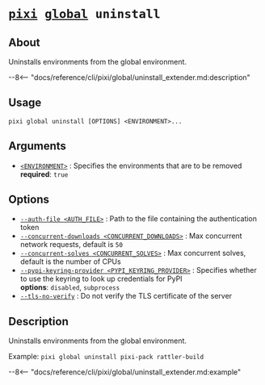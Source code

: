 # <code>[pixi](../../pixi.md) [global](../global.md) uninstall</code>

## About
Uninstalls environments from the global environment.

--8<-- "docs/reference/cli/pixi/global/uninstall_extender.md:description"

## Usage
```
pixi global uninstall [OPTIONS] <ENVIRONMENT>...
```

## Arguments
- <a id="arg-<ENVIRONMENT>" href="#arg-<ENVIRONMENT>">`<ENVIRONMENT>`</a>
:  Specifies the environments that are to be removed
<br>**required**: `true`

## Options
- <a id="arg---auth-file" href="#arg---auth-file">`--auth-file <AUTH_FILE>`</a>
:  Path to the file containing the authentication token
- <a id="arg---concurrent-downloads" href="#arg---concurrent-downloads">`--concurrent-downloads <CONCURRENT_DOWNLOADS>`</a>
:  Max concurrent network requests, default is `50`
- <a id="arg---concurrent-solves" href="#arg---concurrent-solves">`--concurrent-solves <CONCURRENT_SOLVES>`</a>
:  Max concurrent solves, default is the number of CPUs
- <a id="arg---pypi-keyring-provider" href="#arg---pypi-keyring-provider">`--pypi-keyring-provider <PYPI_KEYRING_PROVIDER>`</a>
:  Specifies whether to use the keyring to look up credentials for PyPI
<br>**options**: `disabled`, `subprocess`
- <a id="arg---tls-no-verify" href="#arg---tls-no-verify">`--tls-no-verify`</a>
:  Do not verify the TLS certificate of the server

## Description
Uninstalls environments from the global environment.

Example: `pixi global uninstall pixi-pack rattler-build`


--8<-- "docs/reference/cli/pixi/global/uninstall_extender.md:example"

